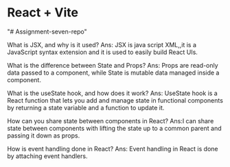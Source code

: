 # React + Vite
"# Assignment-seven-repo" 

What is JSX, and why is it used?
Ans: JSX is java script XML,,it is a JavaScript syntax extension  and it is used to easily build React UIs. 

What is the difference between State and Props?
Ans: Props are read-only data passed to a component, while State is mutable data managed inside a component.

What is the useState hook, and how does it work?
Ans: UseState hook is a React function that lets you add and manage state in functional components by returning a state variable and a function to update it.

How can you share state between components in React?
Ans:I can share state between components with lifting the state up to a common parent and passing it down as props.

How is event handling done in React?
Ans: Event handling in React is done by attaching event handlers.

